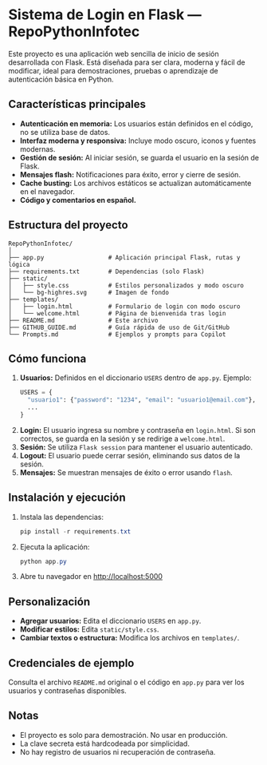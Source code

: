 # Sistema de Login en Flask — RepoPythonInfotec

Este proyecto es una aplicación web sencilla de inicio de sesión desarrollada con Flask. Está diseñada para ser clara, moderna y fácil de modificar, ideal para demostraciones, pruebas o aprendizaje de autenticación básica en Python.

## Características principales

- **Autenticación en memoria:** Los usuarios están definidos en el código, no se utiliza base de datos.
- **Interfaz moderna y responsiva:** Incluye modo oscuro, iconos y fuentes modernas.
- **Gestión de sesión:** Al iniciar sesión, se guarda el usuario en la sesión de Flask.
- **Mensajes flash:** Notificaciones para éxito, error y cierre de sesión.
- **Cache busting:** Los archivos estáticos se actualizan automáticamente en el navegador.
- **Código y comentarios en español.**

## Estructura del proyecto

```
RepoPythonInfotec/
│
├── app.py                  # Aplicación principal Flask, rutas y lógica
├── requirements.txt        # Dependencias (solo Flask)
├── static/
│   ├── style.css           # Estilos personalizados y modo oscuro
│   └── bg-highres.svg      # Imagen de fondo
├── templates/
│   ├── login.html          # Formulario de login con modo oscuro
│   └── welcome.html        # Página de bienvenida tras login
├── README.md               # Este archivo
├── GITHUB_GUIDE.md         # Guía rápida de uso de Git/GitHub
└── Prompts.md              # Ejemplos y prompts para Copilot
```

## Cómo funciona

1. **Usuarios:** Definidos en el diccionario `USERS` dentro de `app.py`. Ejemplo:
   ```python
   USERS = {
   	 "usuario1": {"password": "1234", "email": "usuario1@email.com"},
   	 ...
   }
   ```
2. **Login:** El usuario ingresa su nombre y contraseña en `login.html`. Si son correctos, se guarda en la sesión y se redirige a `welcome.html`.
3. **Sesión:** Se utiliza `Flask session` para mantener el usuario autenticado.
4. **Logout:** El usuario puede cerrar sesión, eliminando sus datos de la sesión.
5. **Mensajes:** Se muestran mensajes de éxito o error usando `flash`.

## Instalación y ejecución

1. Instala las dependencias:
   ```powershell
   pip install -r requirements.txt
   ```
2. Ejecuta la aplicación:
   ```powershell
   python app.py
   ```
3. Abre tu navegador en [http://localhost:5000](http://localhost:5000)

## Personalización

- **Agregar usuarios:** Edita el diccionario `USERS` en `app.py`.
- **Modificar estilos:** Edita `static/style.css`.
- **Cambiar textos o estructura:** Modifica los archivos en `templates/`.

## Credenciales de ejemplo

Consulta el archivo `README.md` original o el código en `app.py` para ver los usuarios y contraseñas disponibles.

## Notas

- El proyecto es solo para demostración. No usar en producción.
- La clave secreta está hardcodeada por simplicidad.
- No hay registro de usuarios ni recuperación de contraseña.
